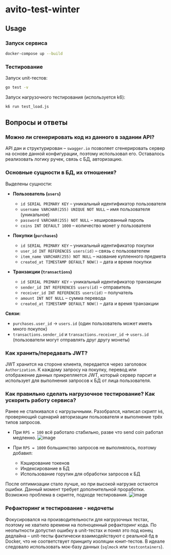 # avito-test-winter

## Usage

### Запуск сервиса
```sh
docker-compose up --build
```

### Тестирование
Запуск unit-тестов:
```sh
go test -v
```

Запуск нагрузочного тестирования (используется k6):
```sh
k6 run test_load.js
```

## Вопросы и ответы

### Можно ли сгенерировать код из данного в задании API?
API дан и структурирован – `swagger.io` позволяет сгенерировать сервер на основе данной конфигурации, поэтому использовал его. Оставалось реализовать логику ручек, связь с БД, авторизацию.

### Основные сущности в БД, их отношения?
Выделены сущности:
- **Пользователь (`users`)**
  - `id SERIAL PRIMARY KEY` – уникальный идентификатор пользователя
  - `username VARCHAR(255) UNIQUE NOT NULL` – имя пользователя (уникальное)
  - `password VARCHAR(255) NOT NULL` – хешированный пароль
  - `coins INT DEFAULT 1000` – количество монет у пользователя
  
- **Покупки (`purchases`)**
  - `id SERIAL PRIMARY KEY` – уникальный идентификатор покупки
  - `user_id INT REFERENCES users(id)` – связь с пользователем
  - `item_name VARCHAR(255) NOT NULL` – название купленного предмета
  - `created_at TIMESTAMP DEFAULT NOW()` – дата и время покупки

- **Транзакции (`transactions`)**
  - `id SERIAL PRIMARY KEY` – уникальный идентификатор транзакции
  - `sender_id INT REFERENCES users(id)` – отправитель
  - `receiver_id INT REFERENCES users(id)` – получатель
  - `amount INT NOT NULL` – сумма перевода
  - `created_at TIMESTAMP DEFAULT NOW()` – дата и время транзакции

**Связи:**
- `purchases.user_id` → `users.id` (один пользователь может иметь много покупок)
- `transactions.sender_id` и `transactions.receiver_id` → `users.id` (пользователи могут отправлять друг другу монеты)

### Как хранить/передавать JWT?
JWT хранится на стороне клиента, передается через заголовок `Authorization`. К каждому запросу на покупку, перевод или отображение данных прикрепляется JWT, который сервер парсит и использует для выполнения запросов к БД от лица пользователя.

### Как правильно сделать нагрузочное тестирование? Как ускорить работу сервиса?
Ранее не сталкивался с нагрузычными. Разобрался, написал скрипт `k6`, проверяющий сценарий авторизации пользователя и выполнение трёх типов запросов. 
- При `RPS = 100` всё работало стабильно, разве что send coin работал медленно. 
  ![image](https://github.com/user-attachments/assets/6736584c-65ae-43e4-a0fc-4529192c52a4)

- При `RPS = 1000` большинство запросов не выполнялось, поэтому добавил:
  - Кэширование токенов
  - Индексирование в БД
  - Использование горутин для обработки запросов к БД

После оптимизации стало лучше, но при высокой нагрузке остаются ошибки. Данный момент требует дополнительной проработки. Возможно проблема в скрипте, подходе тестирования.
![image](https://github.com/user-attachments/assets/368f0037-a59a-412e-bb7a-d1910c9b211d)


### Рефакторинг и тестирование - недочеты
Фокусировался на производительности для нагрузочных тестах, поэтому не хватило времени на полноценный рефакторинг кода. По неопытности допустил ошибку в unit-тестах и понял это под конец дедлайна – unit-тесты фактически взаимодействуют с реальной бд в Docker, что не соответствует принципу изоляции юнит-тестов. В идеале следовало использовать мок-базу данных (`sqlmock` или `testcontainers`). 
